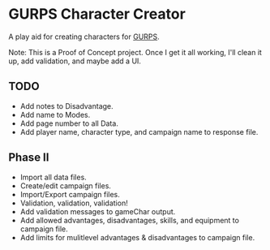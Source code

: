 # GURPS Character Creator

A play aid for creating characters for [GURPS](http://www.sjgames.com/gurps/).

Note: This is a Proof of Concept project. Once I get it all working, I'll clean it up, add validation, and maybe add a UI.

## TODO
* Add notes to Disadvantage.
* Add name to Modes.
* Add page number to all Data.
* Add player name, character type, and campaign name to response file.

## Phase II
* Import all data files.
* Create/edit campaign files.
* Import/Export campaign files.
* Validation, validation, validation!
* Add validation messages to gameChar output.
* Add allowed advantages, disadvantages, skills, and equipment to campaign file.
* Add limits for mulitlevel advantages & disadvantages to campaign file.
